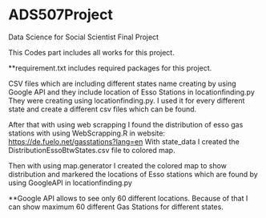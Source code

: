 # ADS507Project
Data Science for Social Scientist Final Project 

This Codes part includes all works for this project. 

**requirement.txt includes required packages for this project.

CSV files which are including different states name creating by using Google API and they include location of Esso Stations in locationfinding.py
They were creating using locationfinding.py. I used it for every different state and create a different csv files which can be found. 

After that with using web scrapping I found the distribution of esso gas stations with using WebScrapping.R in website: https://de.fuelo.net/gasstations?lang=en
With state_data I created the DistributionEssoBtwStates.csv file to colored map. 

Then with using map.generator I created the colored map to show distribution and markered the locations of Esso stations which are found by using GoogleAPI in locationfinding.py

**Google API allows to see only 60 different locations. Because of that I can show maximum 60 different Gas Stations for different states.

